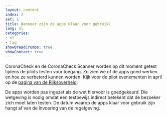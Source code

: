 ```yaml
---
layout: content
index: 2
set: 1
title: Wanneer zijn de apps klaar voor gebruik? 
lang: nl
categories:
- nl
- faq
showBreadCrumbs: true
showContact: true
---
```

CoronaCheck en de CoronaCheck Scanner worden op dit moment getest tijdens de pilots testen voor toegang. Zo zien we of de apps goed werken en hoe ze verbeterd kunnen worden. Kijk voor de pilot evenementen in april op de <a href='https://www.rijksoverheid.nl/onderwerpen/coronavirus-covid-19/algemene-coronaregels/cijfers-en-onderzoeken-over-het-coronavirus/pilot-toegangsbewijzen' target='_blank' rel='noopener noreferrer'>pagina van de Rijksoverheid</a>. 

De apps worden pas ingezet als de wet hiervoor is goedgekeurd. Die wetgeving is nodig omdat een testbewijs indirect betekent dat de bezoeker zich moet laten testen. De datum waarop de apps klaar voor gebruik zijn hangt af van de invoering van de regelgeving. 
